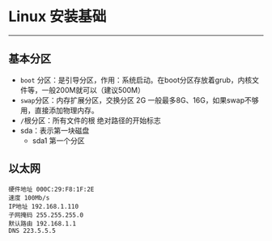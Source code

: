 # Linux 安装基础

---

## 基本分区

* `boot` 分区：是引导分区，作用：系统启动。在boot分区存放着grub，内核文件等，一般200M就可以（建议500M）
* `swap`分区：内存扩展分区，交换分区 2G 一般最多8G、16G，如果swap不够用，直接添加物理内存。
* `/`根分区：所有文件的根 绝对路径的开始标志
* sda：表示第一块磁盘 
	+ sda1 第一个分区

## 以太网

```
硬件地址 000C:29:F8:1F:2E
速度 100Mb/s
IP地址 192.168.1.110
子网掩码 255.255.255.0
默认路由 192.168.1.1
DNS 223.5.5.5
```
